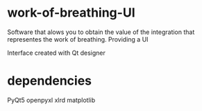 # work-of-breathing-UI
Software that alows you to obtain the value of the integration that representes the work of breathing. Providing a UI

Interface created with Qt designer 
# dependencies
PyQt5
openpyxl
xlrd
matplotlib